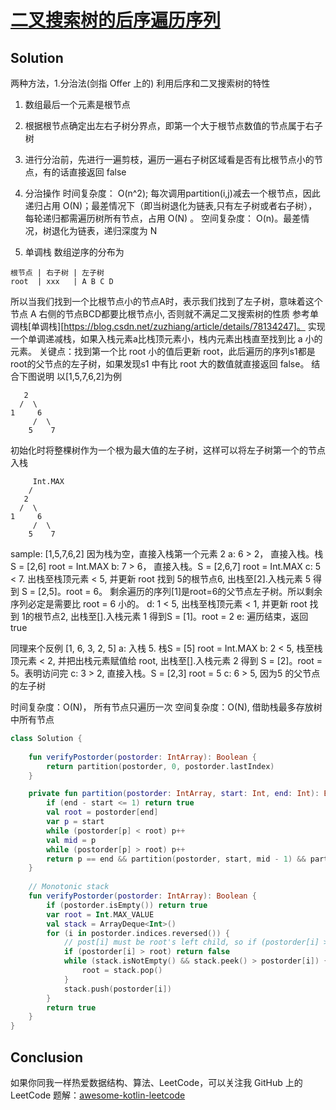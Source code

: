 # [二叉搜索树的后序遍历序列][title]

## Solution
两种方法，1.分治法(剑指 Offer 上的)
利用后序和二叉搜索树的特性
1. 数组最后一个元素是根节点
2. 根据根节点确定出左右子树分界点，即第一个大于根节点数值的节点属于右子树
3. 进行分治前，先进行一遍剪枝，遍历一遍右子树区域看是否有比根节点小的节点，有的话直接返回 false
4. 分治操作
时间复杂度： O(n^2); 每次调用partition(i,j)减去一个根节点，因此递归占用 O(N)；最差情况下（即当树退化为链表,只有左子树或者右子树），每轮递归都需遍历树所有节点，占用 O(N) 。
空间复杂度： O(n)。最差情况，树退化为链表，递归深度为 N

2. 单调栈
数组逆序的分布为
```
根节点 | 右子树 | 左子树
root  | xxx   | A B C D
```
所以当我们找到一个比根节点小的节点A时，表示我们找到了左子树，意味着这个节点 A 右侧的节点BCD都要比根节点小, 否则就不满足二叉搜索树的性质
参考单调栈[单调栈][https://blog.csdn.net/zuzhiang/article/details/78134247]。
实现一个单调递减栈，如果入栈元素a比栈顶元素小，栈内元素出栈直至找到比 a 小的元素。
关键点：找到第一个比 root 小的值后更新 root，此后遍历的序列s1都是 root的父节点的左子树，如果发现s1 中有比 root 大的数值就直接返回 false。
结合下图说明
以\[1,5,7,6,2\]为例
```
   2
  /  \
1     6
     /  \
    5    7
```
初始化时将整棵树作为一个根为最大值的左子树，这样可以将左子树第一个的节点入栈
```
     Int.MAX
    /
   2
  /  \
1     6
     /  \
    5    7

```
sample: \[1,5,7,6,2\]
因为栈为空，直接入栈第一个元素 2
a: 6 > 2， 直接入栈。栈S = \[2,6\] root = Int.MAX
b: 7 > 6， 直接入栈。S = \[2,6,7\] root = Int.MAX
c: 5 < 7. 出栈至栈顶元素 < 5, 并更新 root 找到 5的根节点6, 出栈至\[2\].入栈元素 5 得到 S = \[2,5\]。root = 6。
    剩余遍历的序列\[1\]是root=6的父节点左子树。所以剩余序列必定是需要比 root = 6 小的。
d: 1 < 5, 出栈至栈顶元素 < 1, 并更新 root 找到 1的根节点2, 出栈至\[\].入栈元素 1 得到S =  \[1\]。root = 2
e: 遍历结束，返回 true

同理来个反例 \[1, 6, 3, 2, 5\]
a: 入栈 5. 栈S = \[5\] root = Int.MAX
b: 2 < 5, 栈至栈顶元素 < 2, 并把出栈元素赋值给 root, 出栈至\[\].入栈元素 2 得到 S = \[2\]。root = 5。表明访问完
c: 3 > 2, 直接入栈。S = \[2,3\] root = 5
c: 6 > 5, 因为5 的父节点的左子树

时间复杂度：O(N)， 所有节点只遍历一次
空间复杂度：O(N), 借助栈最多存放树中所有节点
```kotlin
class Solution {
    
    fun verifyPostorder(postorder: IntArray): Boolean {
        return partition(postorder, 0, postorder.lastIndex)
    }

    private fun partition(postorder: IntArray, start: Int, end: Int): Boolean {
        if (end - start <= 1) return true
        val root = postorder[end]
        var p = start
        while (postorder[p] < root) p++
        val mid = p
        while (postorder[p] > root) p++
        return p == end && partition(postorder, start, mid - 1) && partition(postorder, mid, end - 1)
    }
    
    // Monotonic stack
    fun verifyPostorder(postorder: IntArray): Boolean {
        if (postorder.isEmpty()) return true
        var root = Int.MAX_VALUE
        val stack = ArrayDeque<Int>()
        for (i in postorder.indices.reversed()) {
            // post[i] must be root's left child, so if (postorder[i] > root) return false
            if (postorder[i] > root) return false   
            while (stack.isNotEmpty() && stack.peek() > postorder[i]) { // find out nearest root of postorder[i]
                root = stack.pop()
            }
            stack.push(postorder[i])
        }
        return true
    }
}
```

## Conclusion
如果你同我一样热爱数据结构、算法、LeetCode，可以关注我 GitHub 上的 LeetCode 题解：[awesome-kotlin-leetcode][akl]



[title]: https://leetcode-cn.com/problems/er-cha-sou-suo-shu-de-hou-xu-bian-li-xu-lie-lcof/
[akl]: https://github.com/NightXlt/awesome-kotlin-leetcode
